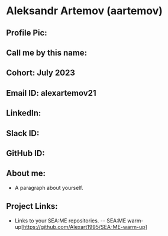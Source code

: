 # Aleksandr Artemov (aartemov)
## Profile Pic: 
## Call me by this name: 
## Cohort: July 2023
## Email ID: alexartemov21
## LinkedIn:
## Slack ID: 
## GitHub ID:
## About me: 
- A paragraph about yourself.
## Project Links:
- Links to your SEA:ME repositories.
-- SEA:ME warm-up[https://github.com/Alexart1995/SEA-ME-warm-up]

